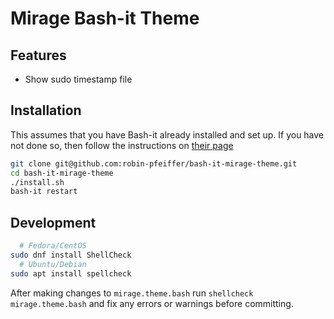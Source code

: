 # Mirage Bash-it Theme

## Features

- Show sudo timestamp file

## Installation

This assumes that you have Bash-it already installed and set up. If you have not done so, then follow the instructions on [their page](https://github.com/Bash-it/bash-it#installation)

```sh
git clone git@github.com:robin-pfeiffer/bash-it-mirage-theme.git
cd bash-it-mirage-theme
./install.sh
bash-it restart
```

## Development

```sh
  # Fedora/CentOS
sudo dnf install ShellCheck
  # Ubuntu/Debian
sudo apt install spellcheck 
```

After making changes to `mirage.theme.bash` run `shellcheck mirage.theme.bash` and fix any errors or warnings before committing.
